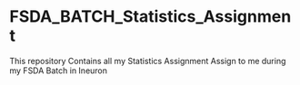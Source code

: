# FSDA_BATCH_Statistics_Assignment
This repository Contains all my Statistics Assignment Assign to me during my FSDA Batch in Ineuron
